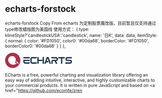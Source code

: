# echarts-forstock
echarts-forstock Copy From echarts
为定制股票魔改版，目前暂且仅支持通过type修改蜡烛图为美国线
使用方式：
       {
          type:  klineStyle?'candlestickUSA':'candlestick',
          name: '日K',
          data: data,
          itemStyle: {
            normal: {
              color: '#FD1050',
              color0: '#00da68',
              borderColor: '#FD1050',
              borderColor0: '#00da68'
            }
          }
        },


<a href="http://echarts.baidu.com">
    <img style="vertical-align: top;" src="./asset/logo.png?raw=true" alt="logo" height="50px">
</a>

ECharts is a free, powerful charting and visualization library offering an easy way of adding intuitive, interactive, and highly customizable charts to your commercial products. It is written in pure JavaScript and based on <a href="https://github.com/ecomfe/zren
